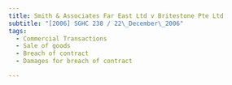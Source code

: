 ```yaml
---
title: Smith & Associates Far East Ltd v Britestone Pte Ltd 
subtitle: "[2006] SGHC 238 / 22\_December\_2006"
tags:
  - Commercial Transactions
  - Sale of goods
  - Breach of contract
  - Damages for breach of contract

---
```


